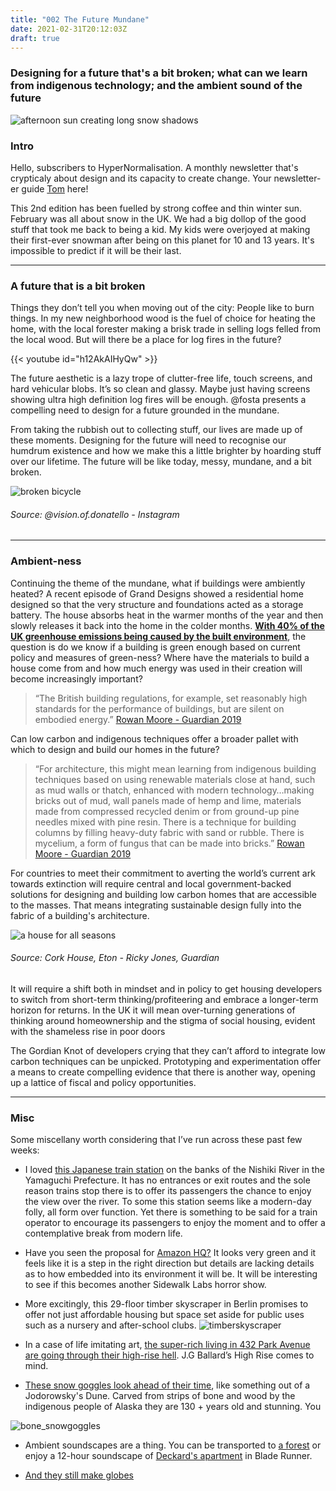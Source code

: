 ```yaml
---
title: "002 The Future Mundane"
date: 2021-02-31T20:12:03Z
draft: true
---
```


### Designing for a future that's a bit broken; what can we learn from indigenous technology; and the ambient sound of the future

![afternoon sun creating long snow shadows](/img/snowshadows_af.jpg)

### Intro

Hello, subscribers to HyperNormalisation. A monthly newsletter that's crypticaly about design and its capacity to create change. Your newsletter-er guide [Tom](/about/what-i-do/) here!

This 2nd edition has been fuelled by strong coffee and thin winter sun. February was all about snow in the UK. We had a big dollop of the good stuff that took me back to being a kid. My kids were overjoyed at making their first-ever snowman after being on this planet for 10 and 13 years. It's impossible to predict if it will be their last. 
- - - - 

### A future that is a bit broken

 Things they don’t tell you when moving out of the city: People like to burn things. In my new neighborhood wood is the fuel of choice for heating the home, with the local forester making a brisk trade in selling logs felled from the local wood.  But will there be a place for log fires in the future?

 {{< youtube id="h12AkAIHyQw" >}}

The future aesthetic is a lazy trope of clutter-free life, touch screens, and hard vehicular blobs. It’s so clean and glassy. Maybe just having screens showing ultra high definition log fires will be enough. @fosta presents a compelling need to design for a future grounded in the mundane. 
 
 
 From taking the rubbish out to collecting stuff, our lives are made up of these moments. Designing for the future will need to recognise our humdrum existence and how we make this a little brighter by hoarding stuff over our lifetime. The future will be like today, messy, mundane, and a bit broken.

 ![broken bicycle](/img/broken_bicycle_af.jpg)
###### *Source: @vision.of.donatello - Instagram*
- - - -
### Ambient-ness
Continuing the theme of the mundane, what if buildings were ambiently heated? A recent episode of Grand Designs showed a residential home designed so that the very structure and foundations acted as a storage battery. The house absorbs heat in the warmer months of the year and then slowly releases it back into the home in the colder months. [**With 40% of the UK greenhouse emissions being caused by the built environment**](https://www.theguardian.com/artanddesign/2019/aug/31/architecture-to-counteract-climate-change-ilford-market-cork-house-barangaroo-mycelium), the question is do we know if a building is green enough based on current policy and measures of green-ness? Where have the materials to build a house come from and how much energy was used in their creation will become increasingly important?

>“The British building regulations, for example, set reasonably high standards for the performance of buildings, but are silent on embodied energy.” [Rowan Moore - Guardian 2019](https://www.theguardian.com/artanddesign/2019/aug/31/architecture-to-counteract-climate-change-ilford-market-cork-house-barangaroo-mycelium)  
 
 Can low carbon and indigenous techniques offer a broader pallet with which to design and build our homes in the future? 

 >“For architecture, this might mean learning from indigenous building techniques based on using renewable materials close at hand, such as mud walls or thatch, enhanced with modern technology…making bricks out of mud, wall panels made of hemp and lime, materials made from compressed recycled denim or from ground-up pine needles mixed with pine resin. There is a technique for building columns by filling heavy-duty fabric with sand or rubble. There is mycelium, a form of fungus that can be made into bricks.” [Rowan Moore - Guardian 2019](https://www.theguardian.com/artanddesign/2019/aug/31/architecture-to-counteract-climate-change-ilford-market-cork-house-barangaroo-mycelium)

For countries to meet their commitment to averting the world’s current ark towards extinction will require central and local government-backed solutions for designing and building low carbon homes that are accessible to the masses. That means integrating sustainable design fully into the fabric of a building's architecture.

![a house for all seasons](https://i.guim.co.uk/img/media/eb05c5d0b02056558d5a675055c0770e64e894df/0_0_4961_3297/master/4961.jpg?width=940&quality=45&auto=format&fit=max&dpr=2&s=68fc7629df8255ba444bc7010ec50289)
###### *Source: Cork House, Eton - Ricky Jones, Guardian*

It will require a shift both in mindset and in policy to get housing developers to switch from short-term thinking/profiteering and embrace a longer-term horizon for returns. In the UK it will mean over-turning generations of thinking around homeownership and the stigma of social housing, evident with the shameless rise in poor doors 

The Gordian Knot of developers crying that they can’t afford to integrate low carbon techniques can be unpicked. Prototyping and experimentation offer a means to create compelling evidence that there is another way, opening up a lattice of fiscal and policy opportunities.

- - - - 
### Misc

Some miscellany worth considering that I’ve run across these past few weeks:

* I loved [this Japanese train station](https://www.spoon-tamago.com/2019/03/24/seiryu-miharashi-station/) on the banks of the Nishiki River in the Yamaguchi Prefecture. It has no entrances or exit routes and the sole reason trains stop there is to offer its passengers the chance to enjoy the view over the river. To some this station seems like a modern-day folly, all form over function. Yet there is something to be said for a train operator to encourage its passengers to enjoy the moment and to offer a contemplative break from modern life. 

* Have you seen the proposal for [Amazon HQ?](https://www.dezeen.com/2021/02/03/amazon-hq2-headquarters-nbbj-glass-tower-usa/) It looks very green and it feels like it is a step in the right direction but details are lacking details as to how embedded into its environment it will be. It will be interesting to see if this becomes another Sidewalk Labs horror show. 

* More excitingly, this 29-floor timber skyscraper in Berlin promises to offer not just affordable housing but space set aside for public uses such as a nursery and after-school clubs.
![timberskyscraper](https://assets.bwbx.io/images/users/iqjWHBFdfxIU/i1VMlrIp8dtQ/v1/1800x-1.jpg)

* In a case of life imitating art, [the super-rich living in 432 Park Avenue are going through their high-rise hell](https://www.theguardian.com/artanddesign/2021/feb/07/supertall-skyscraper-new-york-432-park-avenue-rich). J.G Ballard’s High Rise comes to mind.

* [These snow goggles look ahead of their time](https://www.smithsonianmag.com/smithsonian-institution/snow-goggles-demonstrate-indigenous-ingenuity-180973738/ ), like something out of a Jodorowsky's Dune. Carved from strips of bone and wood by the indigenous people of Alaska they are 130 + years old and stunning. You  

![bone_snowgoggles](https://thumbs-prod.si-cdn.com/yo8RT4A0xu9Q_ZL5eNDQWAxhp8k=/fit-in/1072x0/https://public-media.si-cdn.com/filer/08/e6/08e6aef5-ecbe-4a11-9d07-2cceb7ab7734/janfeb2020_c31_prologue.jpg)

* Ambient soundscapes are a thing. You can be transported to [a forest](https://www.tree.fm) or enjoy a 12-hour soundscape of [Deckard's apartment](https://www.youtube.com/watch?v=O7FhEpif1cA) in Blade Runner.


* [And they still make globes](https://www.youtube.com/watch?v=y60xWoxKb_g&feature=emb_title)
